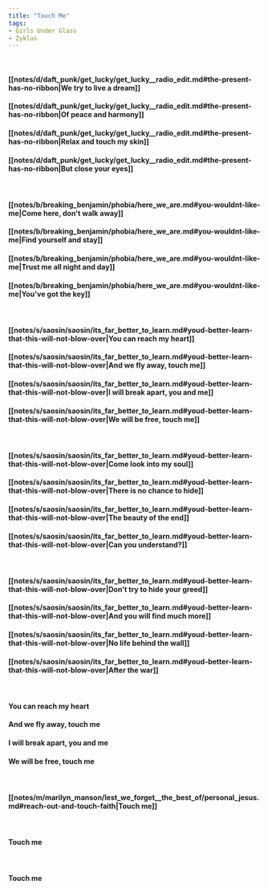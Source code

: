 ```yaml
---
title: "Touch Me"
tags:
- Girls Under Glass
- Zyklus
---
```

&nbsp;
#### [[notes/d/daft_punk/get_lucky/get_lucky__radio_edit.md#the-present-has-no-ribbon|We try to live a dream]]
#### [[notes/d/daft_punk/get_lucky/get_lucky__radio_edit.md#the-present-has-no-ribbon|Of peace and harmony]]
#### [[notes/d/daft_punk/get_lucky/get_lucky__radio_edit.md#the-present-has-no-ribbon|Relax and touch my skin]]
#### [[notes/d/daft_punk/get_lucky/get_lucky__radio_edit.md#the-present-has-no-ribbon|But close your eyes]]
&nbsp;
#### [[notes/b/breaking_benjamin/phobia/here_we_are.md#you-wouldnt-like-me|Come here, don't walk away]]
#### [[notes/b/breaking_benjamin/phobia/here_we_are.md#you-wouldnt-like-me|Find yourself and stay]]
#### [[notes/b/breaking_benjamin/phobia/here_we_are.md#you-wouldnt-like-me|Trust me all night and day]]
#### [[notes/b/breaking_benjamin/phobia/here_we_are.md#you-wouldnt-like-me|You've got the key]]
&nbsp;
#### [[notes/s/saosin/saosin/its_far_better_to_learn.md#youd-better-learn-that-this-will-not-blow-over|You can reach my heart]]
#### [[notes/s/saosin/saosin/its_far_better_to_learn.md#youd-better-learn-that-this-will-not-blow-over|And we fly away, touch me]]
#### [[notes/s/saosin/saosin/its_far_better_to_learn.md#youd-better-learn-that-this-will-not-blow-over|I will break apart, you and me]]
#### [[notes/s/saosin/saosin/its_far_better_to_learn.md#youd-better-learn-that-this-will-not-blow-over|We will be free, touch me]]
&nbsp;
#### [[notes/s/saosin/saosin/its_far_better_to_learn.md#youd-better-learn-that-this-will-not-blow-over|Come look into my soul]]
#### [[notes/s/saosin/saosin/its_far_better_to_learn.md#youd-better-learn-that-this-will-not-blow-over|There is no chance to hide]]
#### [[notes/s/saosin/saosin/its_far_better_to_learn.md#youd-better-learn-that-this-will-not-blow-over|The beauty of the end]]
#### [[notes/s/saosin/saosin/its_far_better_to_learn.md#youd-better-learn-that-this-will-not-blow-over|Can you understand?]]
&nbsp;
#### [[notes/s/saosin/saosin/its_far_better_to_learn.md#youd-better-learn-that-this-will-not-blow-over|Don't try to hide your greed]]
#### [[notes/s/saosin/saosin/its_far_better_to_learn.md#youd-better-learn-that-this-will-not-blow-over|And you will find much more]]
#### [[notes/s/saosin/saosin/its_far_better_to_learn.md#youd-better-learn-that-this-will-not-blow-over|No life behind the wall]]
#### [[notes/s/saosin/saosin/its_far_better_to_learn.md#youd-better-learn-that-this-will-not-blow-over|After the war]]
&nbsp;
#### You can reach my heart
#### And we fly away, touch me
#### I will break apart, you and me
#### We will be free, touch me
&nbsp;
#### [[notes/m/marilyn_manson/lest_we_forget__the_best_of/personal_jesus.md#reach-out-and-touch-faith|Touch me]]
&nbsp;
#### Touch me
&nbsp;
#### Touch me

